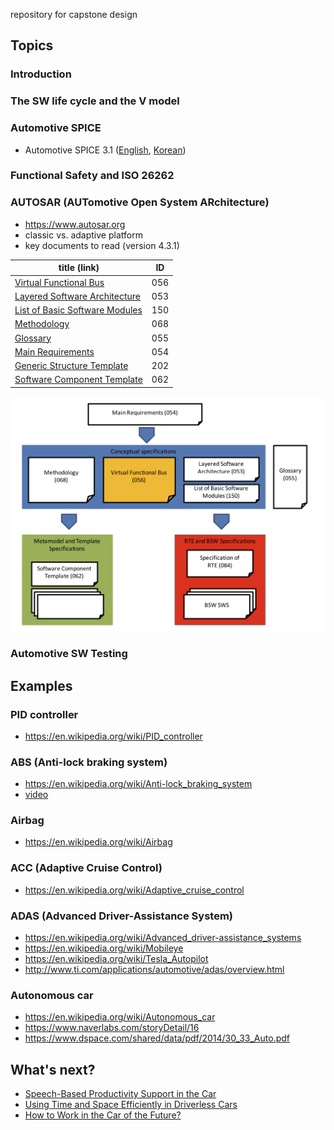 repository for capstone design

## Topics

### Introduction

### The SW life cycle and the V model


### Automotive SPICE 
* Automotive SPICE 3.1 ([English](http://www.automotivespice.com/fileadmin/software-download/AutomotiveSPICE_PAM_31.pdf), [Korean](http://www.automotivespice.com/fileadmin/software-download/AutomotiveSPICE_PAM_31_Korean.pdf))


### Functional Safety and ISO 26262


### AUTOSAR (AUTomotive Open System ARchitecture)
* https://www.autosar.org
* classic vs. adaptive platform
* key documents to read (version 4.3.1)

| title (link)        | ID           |
| ------------- |:-------------:|
| [Virtual Functional Bus](https://www.autosar.org/fileadmin/user_upload/standards/classic/4-3/AUTOSAR_EXP_VFB.pdf) | 056  |
| [Layered Software Architecture](https://www.autosar.org/fileadmin/user_upload/standards/classic/4-3/AUTOSAR_EXP_LayeredSoftwareArchitecture.pdf)      | 053     |
| [List of Basic Software Modules](https://www.autosar.org/fileadmin/user_upload/standards/classic/4-3/AUTOSAR_TR_BSWModuleList.pdf) | 150 |
| [Methodology](https://www.autosar.org/fileadmin/user_upload/standards/classic/4-3/AUTOSAR_TR_Methodology.pdf) | 068 |
| [Glossary](https://www.autosar.org/fileadmin/user_upload/standards/foundation/1-3/AUTOSAR_TR_Glossary.pdf) | 055 |
| [Main Requirements](https://www.autosar.org/fileadmin/user_upload/standards/foundation/1-3/AUTOSAR_RS_Main.pdf) | 054| 
| [Generic Structure Template](https://www.autosar.org/fileadmin/user_upload/standards/classic/4-3/AUTOSAR_TPS_GenericStructureTemplate.pdf) | 202 |
| [Software Component Template](https://www.autosar.org/fileadmin/user_upload/standards/classic/4-3/AUTOSAR_TPS_SoftwareComponentTemplate.pdf) | 062| 

![relationship](doc/AUTOSAR_431/relationship.png)

### Automotive SW Testing

## Examples
### PID controller
* https://en.wikipedia.org/wiki/PID_controller


### ABS (Anti-lock braking system)
* https://en.wikipedia.org/wiki/Anti-lock_braking_system
* [video](https://youtu.be/ru4JIZ-x8yo)

### Airbag
* https://en.wikipedia.org/wiki/Airbag

### ACC (Adaptive Cruise Control)
* https://en.wikipedia.org/wiki/Adaptive_cruise_control

### ADAS (Advanced Driver-Assistance System)
* https://en.wikipedia.org/wiki/Advanced_driver-assistance_systems
* https://en.wikipedia.org/wiki/Mobileye
* https://en.wikipedia.org/wiki/Tesla_Autopilot
* http://www.ti.com/applications/automotive/adas/overview.html

### Autonomous car
* https://en.wikipedia.org/wiki/Autonomous_car
* https://www.naverlabs.com/storyDetail/16
* https://www.dspace.com/shared/data/pdf/2014/30_33_Auto.pdf


## What's next?
* [Speech-Based Productivity Support in the Car](https://www.microsoft.com/en-us/research/publication/an-exploration-of-speech-based-productivity-support-in-the-car/)
* [Using Time and Space Efficiently in Driverless Cars](https://dl.acm.org/citation.cfm?id=3300635)
* [How to Work in the Car of the Future?](https://dl.acm.org/citation.cfm?id=3300284)
